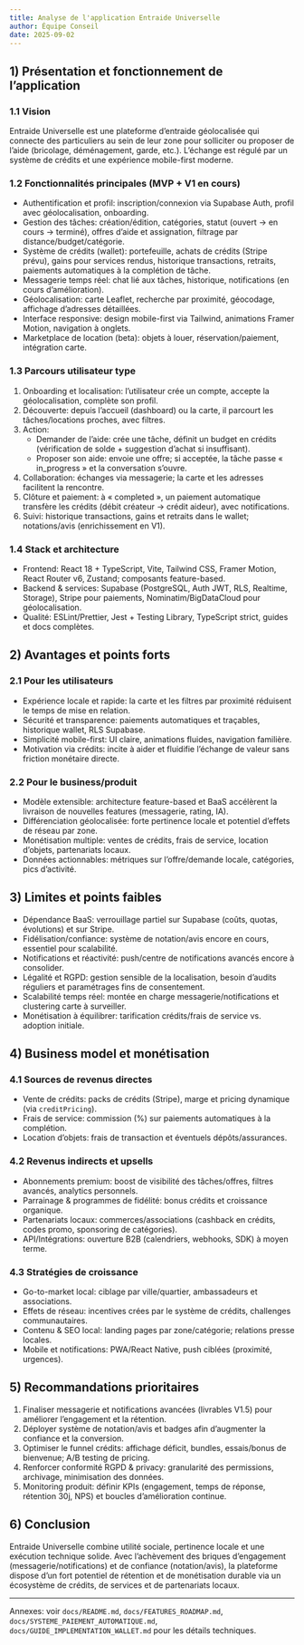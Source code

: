 ```yaml
---
title: Analyse de l'application Entraide Universelle
author: Équipe Conseil
date: 2025-09-02
---
```


## 1) Présentation et fonctionnement de l’application

### 1.1 Vision
Entraide Universelle est une plateforme d’entraide géolocalisée qui connecte des particuliers au sein de leur zone pour solliciter ou proposer de l’aide (bricolage, déménagement, garde, etc.). L’échange est régulé par un système de crédits et une expérience mobile-first moderne.

### 1.2 Fonctionnalités principales (MVP + V1 en cours)
- Authentification et profil: inscription/connexion via Supabase Auth, profil avec géolocalisation, onboarding.
- Gestion des tâches: création/édition, catégories, statut (ouvert → en cours → terminé), offres d’aide et assignation, filtrage par distance/budget/catégorie.
- Système de crédits (wallet): portefeuille, achats de crédits (Stripe prévu), gains pour services rendus, historique transactions, retraits, paiements automatiques à la complétion de tâche.
- Messagerie temps réel: chat lié aux tâches, historique, notifications (en cours d’amélioration).
- Géolocalisation: carte Leaflet, recherche par proximité, géocodage, affichage d’adresses détaillées.
- Interface responsive: design mobile-first via Tailwind, animations Framer Motion, navigation à onglets.
- Marketplace de location (beta): objets à louer, réservation/paiement, intégration carte.

### 1.3 Parcours utilisateur type
1. Onboarding et localisation: l’utilisateur crée un compte, accepte la géolocalisation, complète son profil.
2. Découverte: depuis l’accueil (dashboard) ou la carte, il parcourt les tâches/locations proches, avec filtres.
3. Action:
   - Demander de l’aide: crée une tâche, définit un budget en crédits (vérification de solde + suggestion d’achat si insuffisant).
   - Proposer son aide: envoie une offre; si acceptée, la tâche passe « in_progress » et la conversation s’ouvre.
4. Collaboration: échanges via messagerie; la carte et les adresses facilitent la rencontre.
5. Clôture et paiement: à « completed », un paiement automatique transfère les crédits (débit créateur → crédit aideur), avec notifications.
6. Suivi: historique transactions, gains et retraits dans le wallet; notations/avis (enrichissement en V1).

### 1.4 Stack et architecture
- Frontend: React 18 + TypeScript, Vite, Tailwind CSS, Framer Motion, React Router v6, Zustand; composants feature-based.
- Backend & services: Supabase (PostgreSQL, Auth JWT, RLS, Realtime, Storage), Stripe pour paiements, Nominatim/BigDataCloud pour géolocalisation.
- Qualité: ESLint/Prettier, Jest + Testing Library, TypeScript strict, guides et docs complètes.

## 2) Avantages et points forts

### 2.1 Pour les utilisateurs
- Expérience locale et rapide: la carte et les filtres par proximité réduisent le temps de mise en relation.
- Sécurité et transparence: paiements automatiques et traçables, historique wallet, RLS Supabase.
- Simplicité mobile-first: UI claire, animations fluides, navigation familière.
- Motivation via crédits: incite à aider et fluidifie l’échange de valeur sans friction monétaire directe.

### 2.2 Pour le business/produit
- Modèle extensible: architecture feature-based et BaaS accélèrent la livraison de nouvelles features (messagerie, rating, IA).
- Différenciation géolocalisée: forte pertinence locale et potentiel d’effets de réseau par zone.
- Monétisation multiple: ventes de crédits, frais de service, location d’objets, partenariats locaux.
- Données actionnables: métriques sur l’offre/demande locale, catégories, pics d’activité.

## 3) Limites et points faibles

- Dépendance BaaS: verrouillage partiel sur Supabase (coûts, quotas, évolutions) et sur Stripe.
- Fidélisation/confiance: système de notation/avis encore en cours, essentiel pour scalabilité.
- Notifications et réactivité: push/centre de notifications avancés encore à consolider.
- Légalité et RGPD: gestion sensible de la localisation, besoin d’audits réguliers et paramétrages fins de consentement.
- Scalabilité temps réel: montée en charge messagerie/notifications et clustering carte à surveiller.
- Monétisation à équilibrer: tarification crédits/frais de service vs. adoption initiale.

## 4) Business model et monétisation

### 4.1 Sources de revenus directes
- Vente de crédits: packs de crédits (Stripe), marge et pricing dynamique (via `creditPricing`).
- Frais de service: commission (%) sur paiements automatiques à la complétion.
- Location d’objets: frais de transaction et éventuels dépôts/assurances.

### 4.2 Revenus indirects et upsells
- Abonnements premium: boost de visibilité des tâches/offres, filtres avancés, analytics personnels.
- Parrainage & programmes de fidélité: bonus crédits et croissance organique.
- Partenariats locaux: commerces/associations (cashback en crédits, codes promo, sponsoring de catégories).
- API/Intégrations: ouverture B2B (calendriers, webhooks, SDK) à moyen terme.

### 4.3 Stratégies de croissance
- Go-to-market local: ciblage par ville/quartier, ambassadeurs et associations.
- Effets de réseau: incentives crées par le système de crédits, challenges communautaires.
- Contenu & SEO local: landing pages par zone/catégorie; relations presse locales.
- Mobile et notifications: PWA/React Native, push ciblées (proximité, urgences).

## 5) Recommandations prioritaires

1. Finaliser messagerie et notifications avancées (livrables V1.5) pour améliorer l’engagement et la rétention.
2. Déployer système de notation/avis et badges afin d’augmenter la confiance et la conversion.
3. Optimiser le funnel crédits: affichage déficit, bundles, essais/bonus de bienvenue; A/B testing de pricing.
4. Renforcer conformité RGPD & privacy: granularité des permissions, archivage, minimisation des données.
5. Monitoring produit: définir KPIs (engagement, temps de réponse, rétention 30j, NPS) et boucles d’amélioration continue.

## 6) Conclusion
Entraide Universelle combine utilité sociale, pertinence locale et une exécution technique solide. Avec l’achèvement des briques d’engagement (messagerie/notifications) et de confiance (notation/avis), la plateforme dispose d’un fort potentiel de rétention et de monétisation durable via un écosystème de crédits, de services et de partenariats locaux.

---
Annexes: voir `docs/README.md`, `docs/FEATURES_ROADMAP.md`, `docs/SYSTEME_PAIEMENT_AUTOMATIQUE.md`, `docs/GUIDE_IMPLEMENTATION_WALLET.md` pour les détails techniques.



